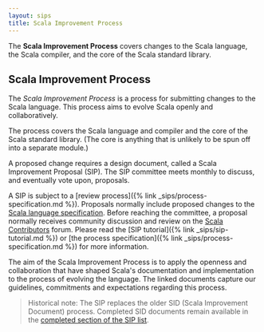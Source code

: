 ```yaml
---
layout: sips
title: Scala Improvement Process
---
```


The **Scala Improvement Process** covers changes to the Scala
language, the Scala compiler, and the core of the Scala standard
library.

## Scala Improvement Process

The _Scala Improvement Process_ is a process for submitting
changes to the Scala language. This process aims to evolve Scala
openly and collaboratively.

The process covers the Scala language and compiler and the core of
the Scala standard library.  (The core is anything that is unlikely to
be spun off into a separate module.)

A proposed change requires a design document, called a Scala
Improvement Proposal (SIP).  The SIP committee meets monthly to
discuss, and eventually vote upon, proposals.

A SIP is subject to a [review process]({% link _sips/process-specification.md %}).
Proposals normally include proposed changes to the
[Scala language specification](https://www.scala-lang.org/files/archive/spec/2.13/).
Before reaching the committee, a proposal normally receives community
discussion and review on the
[Scala Contributors](https://contributors.scala-lang.org/) forum.
Please read the [SIP tutorial]({% link _sips/sip-tutorial.md %}) or
[the process specification]({% link _sips/process-specification.md %}) for more
information.

The aim of the Scala Improvement Process is to apply the openness and
collaboration that have shaped Scala's documentation and implementation to the
process of evolving the language. The linked documents capture our guidelines,
commitments and expectations regarding this process.

> Historical note: The SIP replaces the older SID (Scala Improvement Document) process.
> Completed SID documents remain available in the
> [completed section of the SIP list](all.html).
